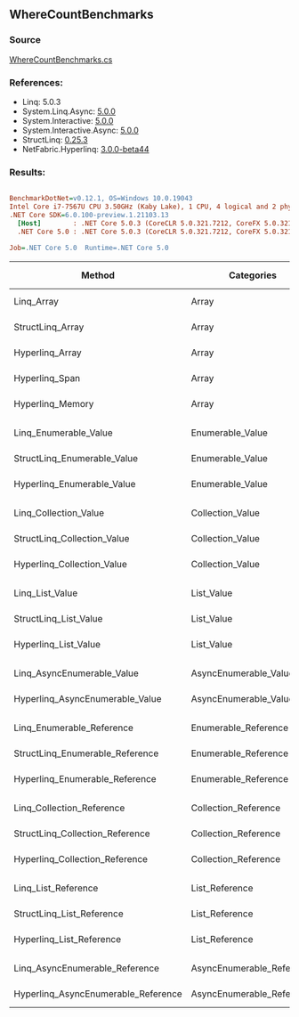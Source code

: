 ﻿## WhereCountBenchmarks

### Source
[WhereCountBenchmarks.cs](../NetFabric.Hyperlinq.Benchmarks/Benchmarks/WhereCountBenchmarks.cs)

### References:
- Linq: 5.0.3
- System.Linq.Async: [5.0.0](https://www.nuget.org/packages/System.Linq.Async/5.0.0)
- System.Interactive: [5.0.0](https://www.nuget.org/packages/System.Interactive/5.0.0)
- System.Interactive.Async: [5.0.0](https://www.nuget.org/packages/System.Interactive.Async/5.0.0)
- StructLinq: [0.25.3](https://www.nuget.org/packages/StructLinq/0.25.3)
- NetFabric.Hyperlinq: [3.0.0-beta44](https://www.nuget.org/packages/NetFabric.Hyperlinq/3.0.0-beta44)

### Results:
``` ini

BenchmarkDotNet=v0.12.1, OS=Windows 10.0.19043
Intel Core i7-7567U CPU 3.50GHz (Kaby Lake), 1 CPU, 4 logical and 2 physical cores
.NET Core SDK=6.0.100-preview.1.21103.13
  [Host]        : .NET Core 5.0.3 (CoreCLR 5.0.321.7212, CoreFX 5.0.321.7212), X64 RyuJIT
  .NET Core 5.0 : .NET Core 5.0.3 (CoreCLR 5.0.321.7212, CoreFX 5.0.321.7212), X64 RyuJIT

Job=.NET Core 5.0  Runtime=.NET Core 5.0  

```
|                              Method |                Categories | Count |       Mean |    Error |   StdDev | Ratio |  Gen 0 | Gen 1 | Gen 2 | Allocated |
|------------------------------------ |-------------------------- |------ |-----------:|---------:|---------:|------:|-------:|------:|------:|----------:|
|                          Linq_Array |                     Array |   100 |   675.1 ns |  2.57 ns |  2.27 ns |  1.00 | 0.0153 |     - |     - |      32 B |
|                    StructLinq_Array |                     Array |   100 |   233.2 ns |  1.40 ns |  1.24 ns |  0.35 |      - |     - |     - |         - |
|                     Hyperlinq_Array |                     Array |   100 |   172.7 ns |  0.42 ns |  0.35 ns |  0.26 |      - |     - |     - |         - |
|                      Hyperlinq_Span |                     Array |   100 |   195.8 ns |  0.58 ns |  0.49 ns |  0.29 |      - |     - |     - |         - |
|                    Hyperlinq_Memory |                     Array |   100 |   198.6 ns |  0.39 ns |  0.32 ns |  0.29 |      - |     - |     - |         - |
|                                     |                           |       |            |          |          |       |        |       |       |           |
|               Linq_Enumerable_Value |          Enumerable_Value |   100 | 1,168.1 ns |  2.19 ns |  1.94 ns |  1.00 | 0.0153 |     - |     - |      32 B |
|         StructLinq_Enumerable_Value |          Enumerable_Value |   100 | 1,086.0 ns |  5.65 ns |  5.01 ns |  0.93 | 0.0153 |     - |     - |      32 B |
|          Hyperlinq_Enumerable_Value |          Enumerable_Value |   100 |   258.9 ns |  0.82 ns |  0.76 ns |  0.22 |      - |     - |     - |         - |
|                                     |                           |       |            |          |          |       |        |       |       |           |
|               Linq_Collection_Value |          Collection_Value |   100 | 1,144.2 ns |  3.93 ns |  3.68 ns |  1.00 | 0.0153 |     - |     - |      32 B |
|         StructLinq_Collection_Value |          Collection_Value |   100 | 1,103.6 ns |  3.80 ns |  3.37 ns |  0.96 | 0.0153 |     - |     - |      32 B |
|          Hyperlinq_Collection_Value |          Collection_Value |   100 |   266.3 ns |  0.88 ns |  0.82 ns |  0.23 |      - |     - |     - |         - |
|                                     |                           |       |            |          |          |       |        |       |       |           |
|                     Linq_List_Value |                List_Value |   100 | 1,138.2 ns |  4.01 ns |  3.56 ns |  1.00 | 0.0153 |     - |     - |      32 B |
|               StructLinq_List_Value |                List_Value |   100 |   409.7 ns |  2.54 ns |  2.37 ns |  0.36 |      - |     - |     - |         - |
|                Hyperlinq_List_Value |                List_Value |   100 |   628.3 ns |  2.13 ns |  1.89 ns |  0.55 |      - |     - |     - |         - |
|                                     |                           |       |            |          |          |       |        |       |       |           |
|          Linq_AsyncEnumerable_Value |     AsyncEnumerable_Value |   100 | 2,159.9 ns |  3.97 ns |  3.52 ns |  1.00 | 0.0191 |     - |     - |      40 B |
|     Hyperlinq_AsyncEnumerable_Value |     AsyncEnumerable_Value |   100 | 5,771.8 ns |  9.53 ns |  8.91 ns |  2.67 | 0.0610 |     - |     - |     136 B |
|                                     |                           |       |            |          |          |       |        |       |       |           |
|           Linq_Enumerable_Reference |      Enumerable_Reference |   100 |   776.0 ns |  7.85 ns |  7.34 ns |  1.00 | 0.0153 |     - |     - |      32 B |
|     StructLinq_Enumerable_Reference |      Enumerable_Reference |   100 |   638.5 ns |  1.85 ns |  1.54 ns |  0.82 | 0.0153 |     - |     - |      32 B |
|      Hyperlinq_Enumerable_Reference |      Enumerable_Reference |   100 |   553.1 ns |  1.78 ns |  1.58 ns |  0.71 | 0.0153 |     - |     - |      32 B |
|                                     |                           |       |            |          |          |       |        |       |       |           |
|           Linq_Collection_Reference |      Collection_Reference |   100 |   744.9 ns |  3.73 ns |  3.12 ns |  1.00 | 0.0153 |     - |     - |      32 B |
|     StructLinq_Collection_Reference |      Collection_Reference |   100 |   667.3 ns |  2.32 ns |  1.94 ns |  0.90 | 0.0153 |     - |     - |      32 B |
|      Hyperlinq_Collection_Reference |      Collection_Reference |   100 |   554.9 ns |  1.84 ns |  1.73 ns |  0.75 | 0.0153 |     - |     - |      32 B |
|                                     |                           |       |            |          |          |       |        |       |       |           |
|                 Linq_List_Reference |            List_Reference |   100 |   756.6 ns |  4.53 ns |  4.01 ns |  1.00 | 0.0153 |     - |     - |      32 B |
|           StructLinq_List_Reference |            List_Reference |   100 |   636.8 ns |  5.35 ns |  4.47 ns |  0.84 | 0.0153 |     - |     - |      32 B |
|            Hyperlinq_List_Reference |            List_Reference |   100 |   630.4 ns |  2.44 ns |  2.16 ns |  0.83 |      - |     - |     - |         - |
|                                     |                           |       |            |          |          |       |        |       |       |           |
|      Linq_AsyncEnumerable_Reference | AsyncEnumerable_Reference |   100 | 2,053.8 ns |  6.20 ns |  5.50 ns |  1.00 | 0.0191 |     - |     - |      40 B |
| Hyperlinq_AsyncEnumerable_Reference | AsyncEnumerable_Reference |   100 | 5,902.0 ns | 19.78 ns | 18.51 ns |  2.87 | 0.0687 |     - |     - |     152 B |
